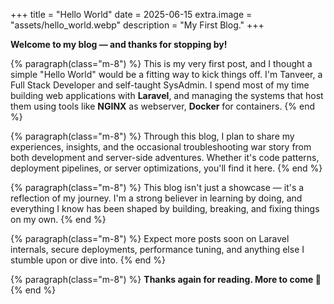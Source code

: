 +++
title = "Hello World"
date = 2025-06-15
extra.image = "assets/hello_world.webp"
description = "My First Blog."
+++

**Welcome to my blog — and thanks for stopping by!**

{% paragraph(class="m-8") %}
This is my very first post, and I thought a simple "Hello World" would be a fitting way to kick things off. I'm Tanveer, a Full Stack Developer and self-taught SysAdmin. I spend most of my time building web applications with **Laravel**, and managing the systems that host them using tools like **NGINX** as webserver, **Docker** for containers.
{% end %}

{% paragraph(class="m-8") %}
Through this blog, I plan to share my experiences, insights, and the occasional troubleshooting war story from both development and server-side adventures. Whether it's code patterns, deployment pipelines, or server optimizations, you'll find it here.
{% end %}

{% paragraph(class="m-8") %}
This blog isn't just a showcase — it's a reflection of my journey. I'm a strong believer in learning by doing, and everything I know has been shaped by building, breaking, and fixing things on my own.
{% end %}

{% paragraph(class="m-8") %}
Expect more posts soon on Laravel internals, secure deployments, performance tuning, and anything else I stumble upon or dive into.
{% end %}

{% paragraph(class="m-8") %}
**Thanks again for reading. More to come :rocket:**
{% end %}
